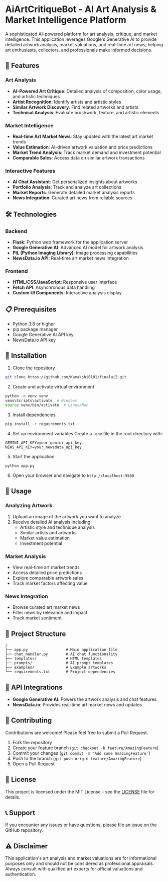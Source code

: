 # AiArtCritiqueBot - AI Art Analysis & Market Intelligence Platform

A sophisticated AI-powered platform for art analysis, critique, and market intelligence. This application leverages Google's Generative AI to provide detailed artwork analysis, market valuations, and real-time art news, helping art enthusiasts, collectors, and professionals make informed decisions.

## 🎨 Features

### Art Analysis
- **AI-Powered Art Critique**: Detailed analysis of composition, color usage, and artistic techniques
- **Artist Recognition**: Identify artists and artistic styles
- **Similar Artwork Discovery**: Find related artworks and artists
- **Technical Analysis**: Evaluate brushwork, texture, and artistic elements

### Market Intelligence
- **Real-time Art Market News**: Stay updated with the latest art market trends
- **Value Estimation**: AI-driven artwork valuation and price predictions
- **Market Trend Analysis**: Track market demand and investment potential
- **Comparable Sales**: Access data on similar artwork transactions

### Interactive Features
- **AI Chat Assistant**: Get personalized insights about artworks
- **Portfolio Analysis**: Track and analyze art collections
- **Market Reports**: Generate detailed market analysis reports
- **News Integration**: Curated art news from reliable sources

## 🛠️ Technologies

### Backend
- **Flask**: Python web framework for the application server
- **Google Generative AI**: Advanced AI model for artwork analysis
- **PIL (Python Imaging Library)**: Image processing capabilities
- **NewsData.io API**: Real-time art market news integration

### Frontend
- **HTML/CSS/JavaScript**: Responsive user interface
- **Fetch API**: Asynchronous data handling
- **Custom UI Components**: Interactive analysis display

## 📋 Prerequisites

- Python 3.8 or higher
- pip package manager
- Google Generative AI API key
- NewsData.io API key

## 🔧 Installation

1. Clone the repository
```bash
git clone https://github.com/Kamakshi0101/finalai2.git
```

2. Create and activate virtual environment
```bash
python -m venv venv
venv\Scripts\activate  # Windows
source venv/bin/activate  # Linux/Mac
```

3. Install dependencies
```bash
pip install -r requirements.txt
```

4. Set up environment variables
Create a `.env` file in the root directory with:
```env
GEMINI_API_KEY=your_gemini_api_key
NEWS_API_KEY=your_newsdata_api_key
```

5. Start the application
```bash
python app.py
```

6. Open your browser and navigate to `http://localhost:5500`

## 🚀 Usage

### Analyzing Artwork
1. Upload an image of the artwork you want to analyze
2. Receive detailed AI analysis including:
   - Artistic style and technique analysis
   - Similar artists and artworks
   - Market value estimation
   - Investment potential

### Market Analysis
- View real-time art market trends
- Access detailed price predictions
- Explore comparable artwork sales
- Track market factors affecting value

### News Integration
- Browse curated art market news
- Filter news by relevance and impact
- Track market sentiment

## 📁 Project Structure
```
/
├── app.py                 # Main application file
├── chat_handler.py        # AI chat functionality       
├── templates/             # HTML templates
├── prompts/               # AI prompt templates
├── examples/              # Example artworks
└── requirements.txt       # Project dependencies
```

## 🔄 API Integrations

- **Google Generative AI**: Powers the artwork analysis and chat features
- **NewsData.io**: Provides real-time art market news and updates

## 🤝 Contributing

Contributions are welcome! Please feel free to submit a Pull Request.

1. Fork the repository
2. Create your feature branch (`git checkout -b feature/AmazingFeature`)
3. Commit your changes (`git commit -m 'Add some AmazingFeature'`)
4. Push to the branch (`git push origin feature/AmazingFeature`)
5. Open a Pull Request

## 📜 License

This project is licensed under the MIT License - see the [LICENSE](LICENSE) file for details.

## 📞 Support

If you encounter any issues or have questions, please file an issue on the GitHub repository.

## ⚠️ Disclaimer

This application's art analysis and market valuations are for informational purposes only and should not be considered as professional appraisals. Always consult with qualified art experts for official valuations and authentication.
